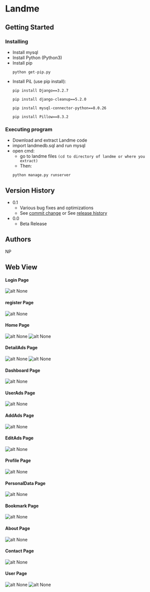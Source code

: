 # Landme
## Getting Started
### Installing
* Install mysql
* Install Python (Python3)
* Install pip
  ```
  python get-pip.py
  ```
* Install PiL (use pip install):
    ```
    pip install Django==3.2.7
    ```
    ```
    pip install django-cleanup==5.2.0
    ```
    ```
    pip install mysql-connector-python==8.0.26
    ```
    ```
    pip install Pillow==8.3.2
    ```
### Executing program
* Download and extract Landme code
* import landmedb.sql and run mysql
* open cmd:
  * go to landme files ```(cd to directory of landme or where you extract)```
  * Then:
  ```
  python manage.py runserver
  ```
## Version History

* 0.1
    * Various bug fixes and optimizations
    * See [commit change](https://github.com/DKcyp/Landme0.1/commit/42b4dc76e9aa394813454da65fceb5182fda1554) or See [release history](https://github.com/DKcyp/Landme0.1/releases/tag/Beta-0.1)
* 0.0
    * Beta Release
    
## Authors
NP


## Web View
#### Login Page
![alt None](https://github.com/DKcyp/Landme0.1/blob/main/webviewimg/Login.PNG?raw=true)
#### register Page
![alt None](https://github.com/DKcyp/Landme0.1/blob/main/webviewimg/Register.PNG?raw=true)
#### Home Page
![alt None](https://github.com/DKcyp/Landme0.1/blob/main/webviewimg/Home1.PNG?raw=true)
![alt None](https://github.com/DKcyp/Landme0.1/blob/main/webviewimg/Home2.PNG?raw=true)
#### DetailAds Page
![alt None](https://github.com/DKcyp/Landme0.1/blob/main/webviewimg/DetailAds.PNG?raw=true)
![alt None](https://github.com/DKcyp/Landme0.1/blob/main/webviewimg/DetailAds2.PNG?raw=true)
#### Dashboard Page
![alt None](https://github.com/DKcyp/Landme0.1/blob/main/webviewimg/Dashboard.PNG?raw=true)
#### UserAds Page
![alt None](https://github.com/DKcyp/Landme0.1/blob/main/webviewimg/UserAds.PNG?raw=true)
#### AddAds Page
![alt None](https://github.com/DKcyp/Landme0.1/blob/main/webviewimg/AddAds.PNG?raw=true)
#### EditAds Page
![alt None](https://github.com/DKcyp/Landme0.1/blob/main/webviewimg/EditAds.PNG?raw=true)
#### Profile Page
![alt None](https://github.com/DKcyp/Landme0.1/blob/main/webviewimg/Profile.PNG?raw=true)
#### PersonalData Page
![alt None](https://github.com/DKcyp/Landme0.1/blob/main/webviewimg/PersonalData.PNG?raw=true)
#### Bookmark Page
![alt None](https://github.com/DKcyp/Landme0.1/blob/main/webviewimg/Bookmark.PNG?raw=true)
#### About Page
![alt None](https://github.com/DKcyp/Landme0.1/blob/main/webviewimg/About.PNG?raw=true)
#### Contact Page
![alt None](https://github.com/DKcyp/Landme0.1/blob/main/webviewimg/Contact.PNG?raw=true)
#### User Page
![alt None](https://github.com/DKcyp/Landme0.1/blob/main/webviewimg/User.PNG?raw=true)
![alt None](https://github.com/DKcyp/Landme0.1/blob/main/webviewimg/User2.PNG?raw=true)
